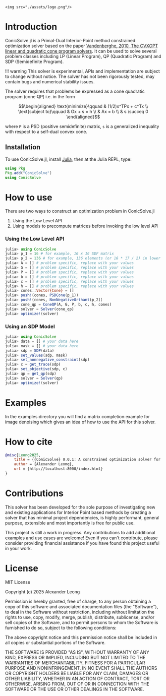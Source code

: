 ```@raw html
<img src="./assets/logo.png"/>
```

# Introduction

ConicSolve.jl is a Primal-Dual Interior-Point method constrained optimization solver based on the paper [Vandenberghe, 2010, The CVXOPT linear and quadratic cone program solvers](https://www.seas.ucla.edu/~vandenbe/publications/coneprog.pdf). It can be used to solve several problem classes including LP (Linear Program), QP (Quadratic Program) and SDP (Semidefinite Program).

!!! warning
    This solver is experimental, APIs and implementation are subject to change without notice. The solver has not been rigorously tested, may contain bugs and numerical stability issues.

The solver requires that problems be expressed as a cone quadratic program (cone QP) i.e. in the form
```math
\begin{aligned}
\text{minimize}\qquad &
(1/2)x^TPx + c^Tx \\
\text{subject to}\qquad &
Gx + s = h \\
& Ax = b \\
& s \succeq 0
\end{aligned}
```
where ``P`` is a PSD (positive semidefinite) matrix, ``s`` is a generalized inequality with respect to a self-dual convex cone.

## Installation

To use ConicSolve.jl, install [Julia](https://julialang.org/downloads/), then at the Julia REPL, type:

```julia
using Pkg
Pkg.add("ConicSolve")
using ConicSolve
```

# How to use
There are two ways to construct an optimization problem in ConicSolve.jl
1. Using the Low Level API
2. Using models to precompute matrices before invoking the low level API

### Using the Low Level API
```julia
julia> using ConicSolve
julia> p_1 = 16 # for example, 16 x 16 SDP matrix
julia> p_2 = 136 # for example, 136 elements (or 16 * 17 / 2) in lower triangular SDP matrix
julia> A = [] # problem specific, replace with your values
julia> G = [] # problem specific, replace with your values
julia> P = [] # problem specific, replace with your values
julia> b = [] # problem specific, replace with your values
julia> c = [] # problem specific, replace with your values
julia> h = [] # problem specific, replace with your values
julia> cones::Vector{Cone} = []
julia> push!(cones, PSDCone(p_1))
julia> push!(cones, NonNegativeOrthant(p_2))
julia> cone_qp = ConeQP(A, G, P, b, c, h, cones)
julia> solver = Solver(cone_qp)
julia> optimize!(solver)
```

### Using an SDP Model
```julia
julia> using ConicSolve
julia> data = [] # your data here
julia> mask = [] # your data here
julia> sdp = SDP(data)
julia> set_values(sdp, mask)
julia> set_nonnegative_constraint(sdp)
julia> c = get_trace(sdp)
julia> set_objective(sdp, c)
julia> qp = get_qp(sdp)
julia> solver = Solver(qp)
julia> optimize!(solver)
```

# Examples

In the examples directory you will find a matrix completion example for image denoising which gives an idea of how to use the API for this solver.

# How to cite
```bibtex
@misc{Leong2025,
    title = {{ConicSolve} 0.0.1: A constrained optimization solver for scientific advancement},
    author = {Alexander Leong},
    url = {http://localhost:8000/index.html}
}
```

# Contributions

This solver has been developed for the sole purpose of investigating new and existing applications for Interior Point based methods by creating a solver that has minimal project dependencies, is highly performant, general purpose, extensible and most importantly is free for public use.

This project is still a work in progress. Any contributions to add additional examples and use cases are welcome! Even if you can't contribute, please consider providing financial assistance if you have found this project useful in your work.

# License
MIT License

Copyright (c) 2025 Alexander Leong

Permission is hereby granted, free of charge, to any person obtaining a copy
of this software and associated documentation files (the "Software"), to deal
in the Software without restriction, including without limitation the rights
to use, copy, modify, merge, publish, distribute, sublicense, and/or sell
copies of the Software, and to permit persons to whom the Software is
furnished to do so, subject to the following conditions:

The above copyright notice and this permission notice shall be included in all
copies or substantial portions of the Software.

THE SOFTWARE IS PROVIDED "AS IS", WITHOUT WARRANTY OF ANY KIND, EXPRESS OR
IMPLIED, INCLUDING BUT NOT LIMITED TO THE WARRANTIES OF MERCHANTABILITY,
FITNESS FOR A PARTICULAR PURPOSE AND NONINFRINGEMENT. IN NO EVENT SHALL THE
AUTHORS OR COPYRIGHT HOLDERS BE LIABLE FOR ANY CLAIM, DAMAGES OR OTHER
LIABILITY, WHETHER IN AN ACTION OF CONTRACT, TORT OR OTHERWISE, ARISING FROM,
OUT OF OR IN CONNECTION WITH THE SOFTWARE OR THE USE OR OTHER DEALINGS IN THE
SOFTWARE.